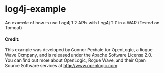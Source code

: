log4j-example
=============

An example of how to use Log4j 1.2 APIs with Log4j 2.0 in a WAR (Tested on Tomcat)

#### Credit:

This example was developed by Connor Penhale for OpenLogic, a Rogue Wave Company, and is released under the Apache Software License 2.0. You can find out more about OpenLogic, Rogue Wave, and their Open Source Software services at http://www.openlogic.com 
